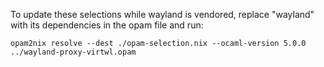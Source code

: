 To update these selections while wayland is vendored,
replace "wayland" with its dependencies in the opam file and run:

    opam2nix resolve --dest ./opam-selection.nix --ocaml-version 5.0.0 ../wayland-proxy-virtwl.opam
